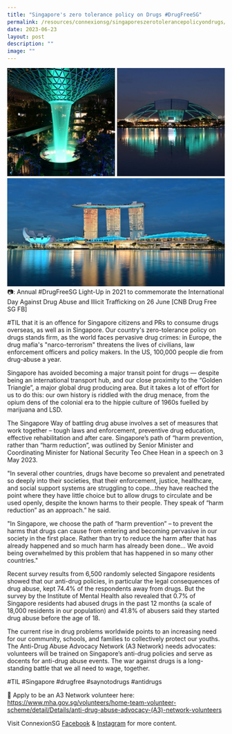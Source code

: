 ```yaml
---
title: "Singapore's zero tolerance policy on Drugs #DrugFreeSG"
permalink: /resources/connexionsg/singaporeszerotolerancepolicyondrugs/
date: 2023-06-23
layout: post
description: ""
image: ""
---
```

![](/images/connexionsg/2023/anti%20drug%20campaign.jpg)
📷: Annual #DrugFreeSG Light-Up in 2021 to commemorate the International Day Against Drug Abuse and Illicit Trafficking on 26 June [CNB Drug Free SG FB]

#TIL that it is an offence for Singapore citizens and PRs to consume drugs overseas, as well as in Singapore. Our country's zero-tolerance policy on drugs stands firm, as the world faces pervasive drug crimes: in Europe, the drug mafia's "narco-terrorism" threatens the lives of civilians, law enforcement officers and policy makers. In the US, 100,000 people die from drug-abuse a year.

Singapore has avoided becoming a major transit point for drugs — despite being an international transport hub, and our close proximity to the “Golden Triangle”, a major global drug producing area. But it takes a lot of effort for us to do this: our own history is riddled with the drug menace, from the opium dens of the colonial era to the hippie culture of 1960s fuelled by marijuana and LSD.

The Singapore Way of battling drug abuse involves a set of measures that work together – tough laws and enforcement, preventive drug education, effective rehabilitation and after care. Singapore’s path of “harm prevention, rather than “harm reduction”, was outlined by Senior Minister and Coordinating Minister for National Security Teo Chee Hean in a speech on 3 May 2023.

"In several other countries, drugs have become so prevalent and penetrated so deeply into their societies, that their enforcement, justice, healthcare, and social support systems are struggling to cope...they have reached the point where they have little choice but to allow drugs to circulate and be used openly, despite the known harms to their people. They speak of “harm reduction” as an approach.” he said.

"In Singapore, we choose the path of “harm prevention” – to prevent the harms that drugs can cause from entering and becoming pervasive in our society in the first place. Rather than try to reduce the harm after that has already happened and so much harm has already been done... We avoid being overwhelmed by this problem that has happened in so many other countries."

Recent survey results from 6,500 randomly selected Singapore residents showed that our anti-drug policies, in particular the legal consequences of drug abuse, kept 74.4% of the respondents away from drugs. But the survey by the Institute of Mental Health also revealed that 0.7% of Singapore residents had abused drugs in the past 12 months (a scale of 18,000 residents in our population) and 41.8% of abusers said they started drug abuse before the age of 18.

The current rise in drug problems worldwide points to an increasing need for our community, schools, and families to collectively protect our youths. The Anti-Drug Abuse Advocacy Network (A3 Network) needs advocates: volunteers will be trained on Singapore’s anti-drug policies and serve as docents for anti-drug abuse events. The war against drugs is a long-standing battle that we all need to wage, together.

#TIL #Singapore #drugfree #saynotodrugs #antidrugs

📎 Apply to be an A3 Network volunteer here: 
https://www.mha.gov.sg/volunteers/home-team-volunteer-scheme/detail/Details/anti-drug-abuse-advocacy-(A3)-network-volunteers

Visit ConnexionSG <a target="_blank" href="https://www.facebook.com/ConnexionSG">Facebook</a> &amp; <a target="_blank" href="https://www.instagram.com/connexionsg/">Instagram</a> for more content.